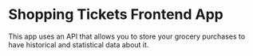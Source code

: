# Shopping Tickets Frontend App

This app uses an API that allows you to store your grocery purchases to have historical and statistical data about it.
